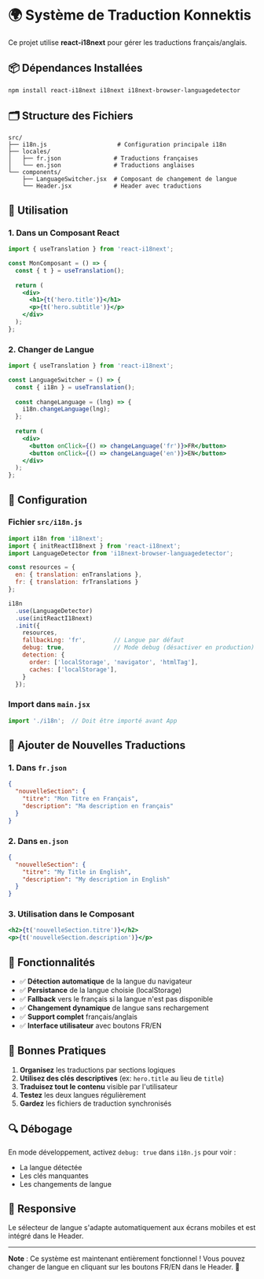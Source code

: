 # 🌍 Système de Traduction Konnektis

Ce projet utilise **react-i18next** pour gérer les traductions français/anglais.

## 📦 Dépendances Installées

```bash
npm install react-i18next i18next i18next-browser-languagedetector
```

## 🗂️ Structure des Fichiers

```
src/
├── i18n.js                    # Configuration principale i18n
├── locales/
│   ├── fr.json               # Traductions françaises
│   └── en.json               # Traductions anglaises
└── components/
    ├── LanguageSwitcher.jsx  # Composant de changement de langue
    └── Header.jsx            # Header avec traductions
```

## 🚀 Utilisation

### 1. Dans un Composant React

```jsx
import { useTranslation } from 'react-i18next';

const MonComposant = () => {
  const { t } = useTranslation();
  
  return (
    <div>
      <h1>{t('hero.title')}</h1>
      <p>{t('hero.subtitle')}</p>
    </div>
  );
};
```

### 2. Changer de Langue

```jsx
import { useTranslation } from 'react-i18next';

const LanguageSwitcher = () => {
  const { i18n } = useTranslation();
  
  const changeLanguage = (lng) => {
    i18n.changeLanguage(lng);
  };
  
  return (
    <div>
      <button onClick={() => changeLanguage('fr')}>FR</button>
      <button onClick={() => changeLanguage('en')}>EN</button>
    </div>
  );
};
```

## 🔧 Configuration

### Fichier `src/i18n.js`

```javascript
import i18n from 'i18next';
import { initReactI18next } from 'react-i18next';
import LanguageDetector from 'i18next-browser-languagedetector';

const resources = {
  en: { translation: enTranslations },
  fr: { translation: frTranslations }
};

i18n
  .use(LanguageDetector)
  .use(initReactI18next)
  .init({
    resources,
    fallbackLng: 'fr',        // Langue par défaut
    debug: true,              // Mode debug (désactiver en production)
    detection: {
      order: ['localStorage', 'navigator', 'htmlTag'],
      caches: ['localStorage'],
    }
  });
```

### Import dans `main.jsx`

```javascript
import './i18n';  // Doit être importé avant App
```

## 📝 Ajouter de Nouvelles Traductions

### 1. Dans `fr.json`

```json
{
  "nouvelleSection": {
    "titre": "Mon Titre en Français",
    "description": "Ma description en français"
  }
}
```

### 2. Dans `en.json`

```json
{
  "nouvelleSection": {
    "titre": "My Title in English",
    "description": "My description in English"
  }
}
```

### 3. Utilisation dans le Composant

```jsx
<h2>{t('nouvelleSection.titre')}</h2>
<p>{t('nouvelleSection.description')}</p>
```

## 🌟 Fonctionnalités

- ✅ **Détection automatique** de la langue du navigateur
- ✅ **Persistance** de la langue choisie (localStorage)
- ✅ **Fallback** vers le français si la langue n'est pas disponible
- ✅ **Changement dynamique** de langue sans rechargement
- ✅ **Support complet** français/anglais
- ✅ **Interface utilisateur** avec boutons FR/EN

## 🎯 Bonnes Pratiques

1. **Organisez** les traductions par sections logiques
2. **Utilisez des clés descriptives** (ex: `hero.title` au lieu de `title`)
3. **Traduisez tout le contenu** visible par l'utilisateur
4. **Testez** les deux langues régulièrement
5. **Gardez** les fichiers de traduction synchronisés

## 🔍 Débogage

En mode développement, activez `debug: true` dans `i18n.js` pour voir :
- La langue détectée
- Les clés manquantes
- Les changements de langue

## 📱 Responsive

Le sélecteur de langue s'adapte automatiquement aux écrans mobiles et est intégré dans le Header.

---

**Note** : Ce système est maintenant entièrement fonctionnel ! Vous pouvez changer de langue en cliquant sur les boutons FR/EN dans le Header. 🎉


